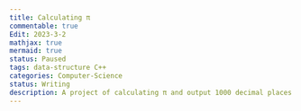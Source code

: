 ```yaml
---
title: Calculating π
commentable: true
Edit: 2023-3-2
mathjax: true
mermaid: true
status: Paused
tags: data-structure C++ 
categories: Computer-Science
status: Writing
description: A project of calculating π and output 1000 decimal places.
---
```

